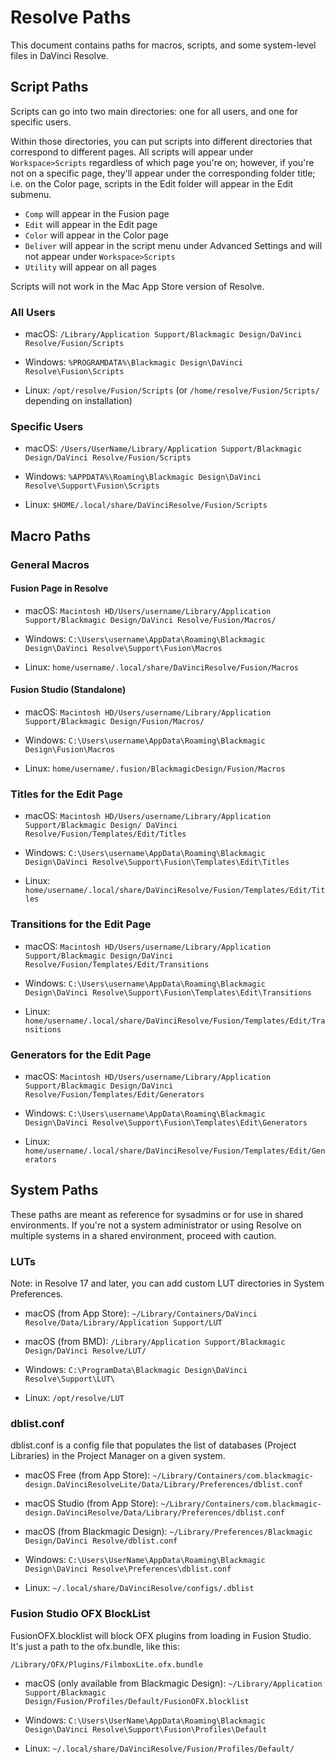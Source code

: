 # Resolve Paths

This document contains paths for macros, scripts, and some system-level files in DaVinci Resolve.

## Script Paths

Scripts can go into two main directories: one for all users, and one for specific users.

Within those directories, you can put scripts into different directories that correspond to different pages. All scripts will appear under `Workspace>Scripts` regardless of which page you're on; however, if you're not on a specific page, they'll appear under the corresponding folder title; i.e. on the Color page, scripts in the Edit folder will appear in the Edit submenu.

* `Comp` will appear in the Fusion page
* `Edit` will appear in the Edit page
* `Color` will appear in the Color page
* `Deliver` will appear in the script menu under Advanced Settings and will not appear under `Workspace>Scripts`
* `Utility` will appear on all pages

Scripts will not work in the Mac App Store version of Resolve.

### All Users

* macOS: `/Library/Application Support/Blackmagic Design/DaVinci Resolve/Fusion/Scripts`

* Windows: `%PROGRAMDATA%\Blackmagic Design\DaVinci Resolve\Fusion\Scripts`

* Linux: `/opt/resolve/Fusion/Scripts`  (or `/home/resolve/Fusion/Scripts/` depending on installation)

### Specific Users

* macOS: `/Users/UserName/Library/Application Support/Blackmagic Design/DaVinci Resolve/Fusion/Scripts`

* Windows: `%APPDATA%\Roaming\Blackmagic Design\DaVinci Resolve\Support\Fusion\Scripts`

* Linux: `$HOME/.local/share/DaVinciResolve/Fusion/Scripts`

## Macro Paths

### General Macros

#### Fusion Page in Resolve

* macOS: `Macintosh HD/Users/username/Library/Application Support/Blackmagic Design/DaVinci Resolve/Fusion/Macros/`

* Windows: `C:\Users\username\AppData\Roaming\Blackmagic Design\DaVinci Resolve\Support\Fusion\Macros`

* Linux: `home/username/.local/share/DaVinciResolve/Fusion/Macros`

#### Fusion Studio (Standalone)

* macOS: `Macintosh HD/Users/username/Library/Application Support/Blackmagic Design/Fusion/Macros/`

* Windows: `C:\Users\username\AppData\Roaming\Blackmagic Design\Fusion\Macros`

* Linux: `home/username/.fusion/BlackmagicDesign/Fusion/Macros`

### Titles for the Edit Page

* macOS: `Macintosh HD/Users/username/Library/Application Support/Blackmagic Design/ DaVinci Resolve/Fusion/Templates/Edit/Titles`

* Windows: `C:\Users\username\AppData\Roaming\Blackmagic Design\DaVinci Resolve\Support\Fusion\Templates\Edit\Titles`

* Linux: `home/username/.local/share/DaVinciResolve/Fusion/Templates/Edit/Titles`

### Transitions for the Edit Page

* macOS: `Macintosh HD/Users/username/Library/Application Support/Blackmagic Design/DaVinci Resolve/Fusion/Templates/Edit/Transitions`

* Windows: `C:\Users\username\AppData\Roaming\Blackmagic Design\DaVinci Resolve\Support\Fusion\Templates\Edit\Transitions`

* Linux: `home/username/.local/share/DaVinciResolve/Fusion/Templates/Edit/Transitions`

### Generators for the Edit Page

* macOS: `Macintosh HD/Users/username/Library/Application Support/Blackmagic Design/DaVinci Resolve/Fusion/Templates/Edit/Generators`

* Windows: `C:\Users\username\AppData\Roaming\Blackmagic Design\DaVinci Resolve\Support\Fusion\Templates\Edit\Generators`

* Linux: `home/username/.local/share/DaVinciResolve/Fusion/Templates/Edit/Generators`

## System Paths

These paths are meant as reference for sysadmins or for use in shared environments. If you're not a system administrator or using Resolve on multiple systems in a shared environment, proceed with caution.

### LUTs

Note: in Resolve 17 and later, you can add custom LUT directories in System Preferences.

* macOS (from App Store): `~/Library/Containers/DaVinci Resolve/Data/Library/Application Support/LUT`

* macOS (from BMD): `/Library/Application Support/Blackmagic Design/DaVinci Resolve/LUT/`

* Windows: `C:\ProgramData\Blackmagic Design\DaVinci Resolve\Support\LUT\`

* Linux: `/opt/resolve/LUT`

### dblist.conf

dblist.conf is a config file that populates the list of databases (Project Libraries) in the Project Manager on a given system.

* macOS Free (from App Store): `~/Library/Containers/com.blackmagic-design.DaVinciResolveLite/Data/Library/Preferences/dblist.conf`

* macOS Studio (from App Store): `~/Library/Containers/com.blackmagic-design.DaVinciResolve/Data/Library/Preferences/dblist.conf`

* macOS (from Blackmagic Design): `~/Library/Preferences/Blackmagic Design/DaVinci Resolve/dblist.conf`

* Windows: `C:\Users\UserName\AppData\Roaming\Blackmagic Design\DaVinci Resolve\Preferences\dblist.conf`

* Linux: `~/.local/share/DaVinciResolve/configs/.dblist`

### Fusion Studio OFX BlockList

FusionOFX.blocklist will block OFX plugins from loading in Fusion Studio. It's just a path to the ofx.bundle, like this:

`/Library/OFX/Plugins/FilmboxLite.ofx.bundle`

* macOS (only available from Blackmagic Design): `~/Library/Application Support/Blackmagic Design/Fusion/Profiles/Default/FusionOFX.blocklist`

* Windows: `C:\Users\UserName\AppData\Roaming\Blackmagic Design\DaVinci Resolve\Support\Fusion\Profiles\Default`

* Linux: `~/.local/share/DaVinciResolve/Fusion/Profiles/Default/`
